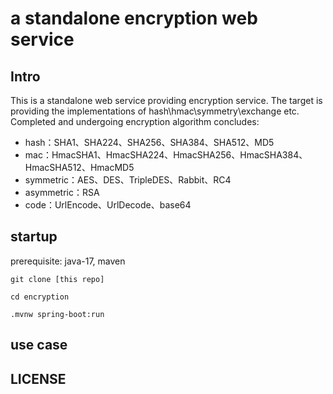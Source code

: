 # a standalone encryption web service

## Intro
This is a standalone web service providing encryption service. The target is providing the implementations of hash\hmac\symmetry\exchange etc. Completed and undergoing encryption algorithm concludes:
- hash：SHA1、SHA224、SHA256、SHA384、SHA512、MD5
- mac：HmacSHA1、HmacSHA224、HmacSHA256、HmacSHA384、HmacSHA512、HmacMD5
- symmetric：AES、DES、TripleDES、Rabbit、RC4
- asymmetric：RSA
- code：UrlEncode、UrlDecode、base64

## startup
prerequisite: java-17, maven

```git clone [this repo]```

```cd encryption```

```.mvnw spring-boot:run```

## use case

## LICENSE
